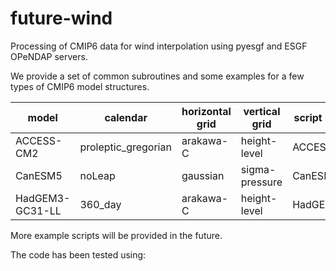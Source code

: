 # future-wind
Processing of CMIP6 data for wind interpolation using pyesgf and ESGF OPeNDAP servers.

We provide a set of common subroutines and some examples for a few types of CMIP6 model structures. 

| model | calendar | horizontal grid | vertical grid | script name | extra comments |
|-------|----------|-----------------|---------------|-------------|----------------|
| ACCESS-CM2 | proleptic_gregorian | arakawa-C | height-level| ACCESS.py|  |
| CanESM5	| noLeap	| gaussian | sigma-pressure | CanESM5.py | |
| HadGEM3-GC31-LL | 360_day	| arakawa-C | height-level | HadGEM.py| |

More example scripts will be provided in the future.

The code has been tested using:


